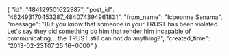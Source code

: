  {
   "id": "484129501622987",
   "post_id": "462493170453287_484074394961831",
   "from_name": "Icbeonne Senama",
   "message": "But you know that someone in your TRUST has been violated. Let's say they did something do him that render him incapable of communicating... the TRUST still can not do anything?",
   "created_time": "2013-02-23T07:25:16+0000"
 }

